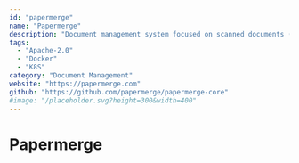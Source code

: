```yaml
---
id: "papermerge"
name: "Papermerge"
description: "Document management system focused on scanned documents (electronic archives). Features file browsing in similar way to dropbox/google drive. OCR, full text search, text overlay/selection."
tags:
  - "Apache-2.0"
  - "Docker"
  - "K8S"
category: "Document Management"
website: "https://papermerge.com"
github: "https://github.com/papermerge/papermerge-core"
#image: "/placeholder.svg?height=300&width=400"
---
```


# Papermerge
